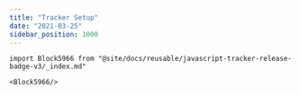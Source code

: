```yaml
---
title: "Tracker Setup"
date: "2021-03-25"
sidebar_position: 1000
---
```


```mdx-code-block
import Block5966 from "@site/docs/reusable/javascript-tracker-release-badge-v3/_index.md"

<Block5966/>
```
